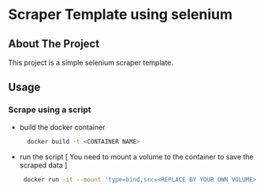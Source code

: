 # Scraper Template using selenium
<!-- ABOUT THE PROJECT -->
## About The Project

This project is a simple selenium scraper template.

## Usage

### Scrape using a script

- build the docker container
  ```sh
    docker build -t <CONTAINER NAME>
   ```
- run the script [ You need to mount a volume to the container to save the scraped data ]
   ```sh
    docker run -it --mount 'type=bind,src=<REPLACE BY YOUR OWN VOLUME>,dst=/app/data/' <CONTAINER NAME>  <SCRAPING SCRIPT>
   ```
